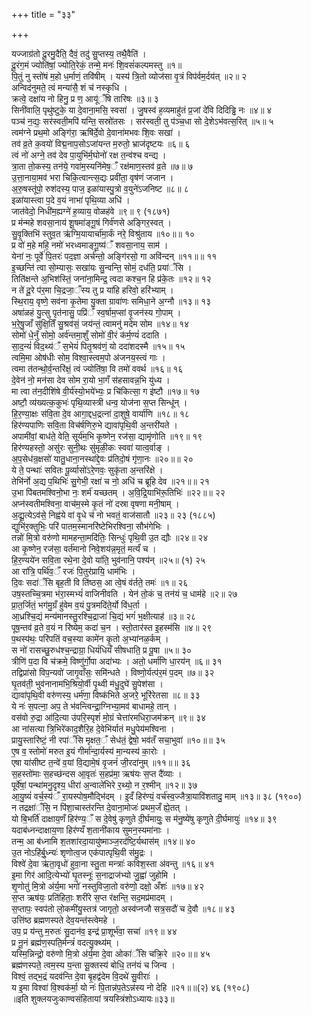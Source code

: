 +++
title = "३३"

+++


यज्जाग्र॑तो दू॒रमु॒दैति॒ दैवं॒ तदु॑ सु॒प्तस्य॒ तथै॒वैति॑ ।  
दू॒रंग॒मं ज्योति॑षां॒ ज्योति॒रेकं॒ तन्मे॒ मनः॑ शि॒वसं॑कल्पमस्तु ॥१॥  
पि॒तुं नु स्तो॑षं म॒हो ध॒र्माणं॒ तवि॑षीम् । यस्य॑ त्रि॒तो व्योज॑सा वृ॒त्रं विप॑र्वम॒र्दय॑त् ॥२॥ २  
अन्विद॑नुमते॒ त्वं मन्या॑सै॒ शं च॑ नस्कृधि ।  
क्रत्वे॒ दक्षा॑य नो हिनु॒ प्र ण॒ आयू॑ँषि तारिषः ॥३॥ ३  
सिनी॑वालि॒ पृथु॑ष्टुके॒ या दे॒वाना॒मसि॒ स्वसा॑ । जु॒षस्व॑ ह॒व्यमाहु॑तं प्र॒जां दे॑वि दिदिड्ढि नः ॥४॥ ४  
पञ्च॑ न॒द्यः॒ सर॑स्वती॒मपि॑ यन्ति॒ सस्रो॑तसः । सर॑स्वती॒ तु प॑ञ्च॒धा सो दे॒शेऽभ॑वत्स॒रित् ॥५॥ ५  
त्वम॑ग्ने प्रथ॒मो अङ्गि॑रा॒ ऋषि॑र्दे॒वो दे॒वाना॑मभवः शि॒वः सखा॑ ।  
तव॑ व्र॒ते क॒वयो॑ विद्म॒नाप॒सोऽजा॑यन्त म॒रुतो॒ भ्राज॑दृष्टयः ॥६॥ ६  
त्वं नो॑ अग्ने॒ तव॑ देव पा॒युभि॑र्म॒घोनो॑ रक्ष त॒न्व॑श्च वन्द्य ।  
त्रा॒ता तो॒कस्य॒ तन॑ये॒ गवा॑म॒स्यनि॑मेष॒ँ रक्ष॑माण॒स्तव॑ व्र॒ते ॥७॥ ७  
उ॒त्ता॒नाया॒मव॑ भरा चिकि॒त्वान्त्स॒द्यः प्रवी॑ता॒ वृष॑णं जजान ।  
अ॒रु॒षस्तू॑पो॒ रुश॑दस्य॒ पाज॒ इळा॑यास्पु॒त्रो व॒युने॑ऽजनिष्ट ॥८॥ ८  
इळा॑यास्त्वा प॒दे व॒यं नाभा॑ पृथि॒व्या अधि॑ ।  
जात॑वेदो॒ निधी॑म॒ह्यग्ने॑ ह॒व्याय॒ वोळह॑वे ॥९॥ ९ (१८७१)  
प्र म॑न्महे शवसा॒नाय॑ शू॒षमा॑ङ्गू॒षं गिर्व॑णसे अङ्गिर॒स्वत् ।  
सु॒वृ॒क्तिभि॑ स्तुव॒त ऋ॑ग्मि॒यायार्चा॑मा॒र्कं नरे॒ विश्रु॑ताय ॥१०॥॥ १०  
प्र वो॑ म॒हे महि॒ नमो॑ भरध्वमाङ्गू॒ष्य॑ँ शवसा॒नाय॒ साम॑ ।  
येना॑ नः॒ पूर्वे॑ पि॒तरः॑ पद॒ज्ञा अर्च॑न्तो॒ अङ्गि॑रसो॒ गा अवि॑न्दन् ॥११॥॥ ११  
इ॒च्छन्ति॑ त्वा सो॒म्यासः॒ सखा॑यः सु॒न्वन्ति॒ सोमं॒ दध॑ति॒ प्रया॑ँसि ।  
तिति॑क्षन्ते अ॒भिश॑स्तिं॒ जना॑ना॒मिन्द्र॒ त्वदा कश्च॒न हि प्र॑के॒तः ॥१२॥ १२  
न ते॑ दू॒रे प॑र॒मा चि॒द्रजा॒ँस्य तु प्र या॑हि हरिवो॒ हरि॑भ्याम् ।  
स्थि॒राय॒ वृष्णे॒ सव॑ना कृ॒तेमा यु॒क्ता ग्रावा॑णः समिधा॒ने अ॒ग्नौ ॥१३॥ १३  
अषा॑ळहं यु॒त्सु पृत॑नासु॒ पप्रि॑ँ स्व॒र्षाम॒प्सां वृ॒जन॑स्य गो॒पाम् ।  
भ॒रे॒षु॒जाँ सु॑क्षि॒तिँ सु॒श्रव॑सं॒ जय॑न्तं॒ त्वामनु॑ मदेम सोम ॥१४॥ १४  
सोमो॑ धे॒नुँ सोमो॒ अर्व॑न्तमा॒शुँ सोमो॑ वी॒रं क॑र्म॒ण्यं॑ ददाति ।  
सा॒द॒न्यं॑ विद॒थ्य॑ँ स॒भेयं॑ पितृ॒श्रव॑णं॒ यो ददा॑शदस्मै ॥१५॥ १५  
त्वमि॒मा ओष॑धीः सोम॒ विश्वा॒स्त्वम॒पो अ॑जनय॒स्त्वं गाः ।  
त्वमा त॑तन्थो॒र्व॒न्तरि॑क्षं॒ त्वं ज्योति॑षा॒ वि तमो॑ ववर्थ ॥१६॥ १६  
दे॒वेन॑ नो॒ मन॑सा देव सोम रा॒यो भा॒गँ स॑हसावन्न॒भि यु॑ध्य ।  
मा त्वा त॑न॒दीशि॑षे वी॒र्य॑स्यो॒भये॑भ्यः॒ प्र चि॑कित्सा॒ ग इ॑ष्टौ ॥१७॥ १७  
अष्टौ॒ व्य॑ख्यत्क॒कुभः॑ पृथि॒व्यास्त्री धन्व॒ योज॑ना स॒प्त सिन्धू॑न् ।  
हि॒र॒ण्या॒क्षः स॑वि॒ता दे॒व आगा॒द्दध॒द्रत्ना॑ दा॒शुषे॒ वार्या॑णि ॥१८॥ १८  
हिर॑ण्यपाणिः सवि॒ता विच॑र्षणिरु॒भे द्यावा॑पृथि॒वी अ॒न्तरी॑यते ।  
अपामी॑वां॒ बाध॑ते॒ वेति॒ सूर्य॑म॒भि कृ॒ष्णेन॒ रज॑सा॒ द्यामृ॑णोति ॥१९॥ १९  
हिर॑ण्यहस्तो॒ असु॑रः सुनी॒थः सु॑मृळी॒कः स्ववा॑ यात्व॒र्वाङ् ।  
अ॒प॒सेध॑न्र॒क्षसो॑ यातु॒धाना॒नस्था॑द्दे॒वः प्र॑तिदो॒षं गृ॑णा॒नः ॥२०॥॥ २०  
ये ते॒ पन्थाः॑ सवितः पू॒र्व्यासो॑ऽरे॒णवः॒ सुकृ॑ता अ॒न्तरि॑क्षे ।  
तेभि॑र्नो अ॒द्य प॒थिभिः॑ सु॒गेभी॒ रक्षा॑ च नो॒ अधि॑ च ब्रूहि देव ॥२१॥॥ २१  
उ॒भा पि॑बतमश्विनो॒भा नः॒ शर्म॑ यच्छतम् । अ॒वि॒द्रि॒याभि॑रू॒तिभिः॑ ॥२२॥॥ २२  
अप्न॑स्वतीमश्विना॒ वाच॑म॒स्मे कृ॒तं नो॑ दस्रा वृषणा मनी॒षाम् ।  
अ॒द्यू॒त्येऽव॑से॒ निह्व॑ये वां वृ॒धे च॑ नो भवतं॒ वाज॑सातौ ॥२३॥ २३ (१८८५)  
द्युभि॑र॒क्तुभिः॒ परि॑ पातम॒स्मानरि॑ष्टेभिरश्विना॒ सौभ॑गेभिः ।  
तन्नो॑ मि॒त्रो वरु॑णो मामहन्ता॒मदि॑तिः॒ सिन्धुः॑ पृथि॒वी उ॒त द्यौः ॥२४॥ २४  
आ कृ॒ष्णेन॒ रज॑सा॒ वर्त॑मानो निवे॒शय॑न्न॒मृतं॒ मर्त्यं॑ च ।  
हि॒र॒ण्यये॑न सवि॒ता रथे॒ना दे॒वो या॑ति॒ भुव॑नानि॒ पश्य॑न् ॥२५॥ (१) २५  
आ रा॑त्रि॒ पर्थि॑व॒ँ रजः॑ पि॒तुर॑प्रायि॒ धाम॑भिः ।  
दि॒वः सदा॑ँसि बृह॒ती वि ति॑ष्ठस॒ आ त्वे॒षं व॑र्तते॒ तमः॑ ॥१॥ २६  
उष॒स्तच्चि॒त्रमा भ॑रा॒स्मभ्यं॑ वाजिनीवति । येन॑ तो॒कं च॒ तन॑यं च॒ धाम॑हे ॥२॥ २७  
प्रा॒त॒र्जितं॒ भग॑मु॒ग्रँ हु॑वेम व॒यं पु॒त्रमदि॑ते॒र्यो वि॑ध॒र्ता ।  
आ॒ध्रश्चि॒द्यं मन्य॑मानस्तु॒रश्चि॒द्राजा॑ चि॒द्यं भगं॑ भ॒क्षीत्याह॑ ॥३॥ २८  
पूष॒न्तव॑ व्र॒ते व॒यं न रि॑ष्येम॒ कदा॑ च॒न । स्तो॒तार॑स्त इ॒हस्म॑सि ॥४॥ २९  
प॒थस्प॑थः॒ परि॑पतिं वच॒स्या कामे॑न कृ॒तो अ॒भ्या॑नळ॒र्कम् ।  
स नो॑ रासच्छु॒रुध॑श्च॒न्द्राग्रा॒ धियं॑धियँ सीषधाति॒ प्र पू॒षा ॥५॥ ३०  
त्रीणि॑ प॒दा वि च॑क्रमे॒ विष्णु॑र्गो॒पा अदा॑भ्यः । अतो॒ धर्मा॑णि धा॒रय॑न् ॥६॥ ३१  
तद्विप्रा॑सो विप॒न्यवो॑ जागृ॒वाँसः॒ समि॑न्धते । विष्णो॒र्यत्प॑र॒मं प॒दम् ॥७॥ ३२  
घृ॒तव॑ती॒ भुव॑नानामभि॒श्रियो॒र्वी पृ॒थ्वी म॑धु॒दुघे॑ सु॒पेश॑सा ।  
द्यावा॑पृथि॒वी वरु॑णस्य॒ धर्म॑णा॒ विष्क॑भिते अ॒जरे॒ भूरि॑रेतसा ॥८॥ ३३  
ये नः॑ स॒पत्ना॒ अप॒ ते भ॑वन्त्विन्द्रा॒ग्निभ्या॒मव॑ बाधामहे॒ तान् ।  
वस॑वो रु॒द्रा आ॑दि॒त्या उ॑परि॒स्पृशं॑ मो॒ग्रं चेत्ता॑रमधिरा॒जम॑क्रन् ॥९॥ ३४  
आ ना॑सत्या त्रि॒भिरे॑काद॒शैरि॒ह दे॒वेभि॑र्यातं मधु॒पेय॑मश्विना ।  
प्रायु॒स्तारि॑ष्टं॒ नी रपा॑ँसि मृक्षत॒ँ सेध॑तं॒ द्वेषो॒ भव॑तँ सचा॒भुवा॑ ॥१०॥॥ ३५  
ए॒ष व॒ स्तोमो॑ मरुत इ॒यं गीर्मा॑न्दा॒र्यस्य॑ मा॒न्यस्य॑ का॒रोः ।  
एषा या॑सीष्ट त॒न्वे॑ व॒यां वि॒द्यामे॒षं वृ॒जनं॑ जी॒रदा॑नुम् ॥११॥॥ ३६  
स॒हस्तो॑माः स॒हच्छ॑न्दस आ॒वृतः॑ स॒हप्र॑मा॒ ऋष॑यः स॒प्त दै॑व्याः ।  
पूर्वे॑षां॒ पन्था॑मनु॒दृश्य॒ धीरा॑ अ॒न्वाले॑भिरे र॒थ्यो॒ न र॒श्मीन् ॥१२॥ ३७  
आ॒यु॒ष्यं॑ वर्च॒स्य॑ँ रा॒यस्पोष॒मौद्भि॑दम् । इ॒दँ हिर॑ण्यं॒ वर्च॑स्व॒ज्जैत्रा॒यावि॑शतादु॒ माम् ॥१३॥ ३८ (१९००)  
न तद्रक्षा॑ँसि॒ न पि॑शा॒चास्त॑रन्ति दे॒वाना॒मोजः॑ प्रथम॒जँ ह्ये॒तत् ।  
यो बि॒भर्ति॑ दाक्षाय॒णँ हिर॑ण्य॒ँ स दे॒वेषु॑ कृणुते दी॒र्घमायुः॒ स म॑नु॒ष्ये॑षु कृणुते दी॒र्घमायुः॑ ॥१४॥ ३९  
यदाब॑ध्नन्दाक्षाय॒णा हिर॑ण्यँ श॒तानी॑काय सुमन॒स्यमा॑नाः ।  
तन्म॒ आ ब॑ध्नामि श॒तशा॑रदा॒यायु॑ष्माञ्ज॒रद॑ष्टि॒र्यथास॑म् ॥१४॥ ४०  
उ॒त नोऽहि॑र्बु॒ध्न्यः॑ शृणोत्व॒ज एक॑पात्पृथि॒वी स॑मु॒द्रः ।  
विश्वे॑ दे॒वा ऋ॑ता॒वृधो॑ हुवा॒ना स्तु॒ता मन्त्राः॑ कविश॒स्ता अ॑वन्तु ॥१६॥ ४१  
इ॒मा गिर॑ आदि॒त्येभ्यो॑ घृ॒तस्नूः॑ स॒नाद्राज॑भ्यो जु॒ह्वा॑ जुहोमि ।  
शृ॒णोतु॑ मि॒त्रो अ॑र्य॒मा भगो॑ नस्तुविजा॒तो वरु॑णो॒ दक्षो॒ अँशः॑ ॥१७॥ ४२  
स॒प्त ऋष॑यः॒ प्रति॑हिताः॒ शरी॑रे स॒प्त र॑क्षन्ति॒ सद॒मप्र॑मादम् ।  
स॒प्तापः॒ स्वप॑तो लो॒कमी॑यु॒स्तत्र॑ जागृतो॒ अस्व॑प्नजौ सत्र॒सदौ॑ च दे॒वौ ॥१८॥ ४३  
उत्ति॑ष्ठ ब्रह्मणस्पते देव॒यन्त॑स्त्वेमहे ।  
उप॒ प्र य॑न्तु म॒रुतः॑ सु॒दान॑व॒ इन्द्र॑ प्रा॒शूर्भ॑वा॒ सचा॑ ॥१९॥ ४४  
प्र नू॒नं ब्रह्म॑ण॒स्पति॒र्मन्त्रं॑ वदत्यु॒क्थ्य॑म् ।  
यस्मि॒न्निन्द्रो॒ वरु॑णो मि॒त्रो अ॑र्य॒मा दे॒वा ओका॑ँसि चक्रि॒रे ॥२०॥॥ ४५  
ब्रह्म॑णस्पते॒ त्वम॒स्य य॒न्ता सू॒क्तस्य॑ बोधि॒ तन॑यं च जिन्व ।  
विश्वं॒ तद्भ॒द्रं यदव॑न्ति दे॒वा बृ॒हद्व॑देम वि॒दथे॑ सु॒वीराः॑ ।  
य इ॒मा विश्वा॑ वि॒श्वक॑र्मा॒ यो नः॑ पि॒तान्न॑प॒तेऽन्न॑स्य नो देहि ॥२१॥॥(२) ४६ (१९०८)  
॥इति शुक्लयजुःकाण्वसंहितायां त्रयस्त्रिंशोऽध्यायः॥३३॥